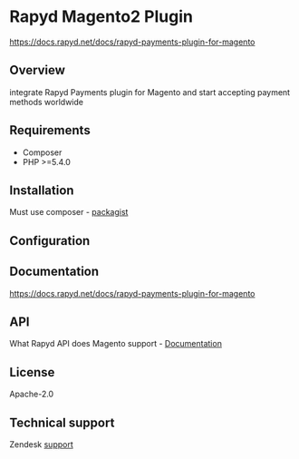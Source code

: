 # Rapyd Magento2 Plugin

https://docs.rapyd.net/docs/rapyd-payments-plugin-for-magento

## Overview

integrate Rapyd Payments plugin for Magento and start accepting payment methods worldwide

## Requirements

- Composer
- PHP >=5.4.0

## Installation

Must use composer - [packagist](https://packagist.org/packages/rapydpayments/rapydmagento2)

## Configuration

## Documentation

https://docs.rapyd.net/docs/rapyd-payments-plugin-for-magento

## API

What Rapyd API does Magento support - [Documentation](https://docs.rapyd.net/docs/rapyd-payments-plugin-for-magento)

## License

Apache-2.0

## Technical support

Zendesk [support](https://support.rapyd.net/)
